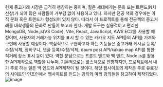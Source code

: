 현재 중고거래 시장은 급격히 팽창하는 중이며, 젊은 세대에게는 문화 또는 트렌드(N차 신상)가 되어 많은 사람들이 거부감 없이 사용하고 있다. 하지만 전공 책의 경우에는 아직 문화 혹은 트렌드가 형성되어 있지 않다. 따라서 이 프로젝트를 통해 전공책의 중고거래를 대학생들의 문화로 만들어 보고자 한다. 개발 도구는 실용적이고 편리한 MongoDB, Node.js(VS Code), Vite, React, JavaScript, AWS EC2를 사용할  예정이며, 사용자의 거래가능 위치를 표시 할 수 있는 카카오 지도 API등의 API를 가져와 구현에 사용할 예정이다. 핵심적으로 구현하고자 하는 기능들은 중고거래 게시글 등록/수정/삭제, 장바구니, 댓글 등록/수정/삭제, daum post API/kakao map API를 통한 직거래 장소 표시 등이 있다. 역할 분담으로는 프론트 엔드와 백 엔드, Node.js를 활용한 API제작으로 역할을 나누며, 기본적으로는 풀스택으로 진행하지만, 프로젝트에서 내가 주로 하는 일은 백 엔드와 API제작이 될 것이다. 해당 웹사이트의 제작은 주로 유료강의 사이트인 인프런에서 웹사이트를 만드는 강의와 여러 강의들을 참고하여 제작되었다.![image](https://github.com/hotgaecha/OS-PROJECT_BAEKI/assets/100944467/7850604b-a79e-4df8-93d8-06c08150e4b5)





















